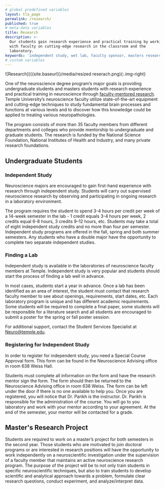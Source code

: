 ```yaml
---
# global predefined variables
layout: tla_page
permalink: /research/
published: true
# meta-data variables
title: Research
description: >-
  Our students gain research experience and practical training by working
  with faculty on cutting-edge research in the classroom and the
  laboratory.
keywords: 'independent study, wet lab, faculty sponsor, masters research project'
# custom variables
---
```

![Research]({{site.baseurl}}/media/resized reserach.png){:.img-right}

One of the neuroscience degree program’s major goals is providing undergraduate students and masters students with research experience and practical training in neuroscience through [faculty-mentored research](#independent-study). Temple University’s neuroscience faculty utilize state-of-the-art equipment and cutting-edge techniques to study fundamental brain processes and functions at various levels and to discover how this knowledge could be applied to treating various neuropathologies.

The program consists of more than 35 faculty members from different departments and colleges who provide mentorship to undergraduate and graduate students. The research is funded by the National Science Foundation, National Institutes of Health and Industry, and many private research foundations.

## Undergraduate Students

### Independent Study
Neuroscience majors are encouraged to gain first-hand experience with research through independent study. Students will carry out supervised neuroscience research by observing and participating in ongoing research in a laboratory environment.

The program requires the student to spend 3-4 hours per credit per week of a 14-week semester in the lab - 1 credit equals 3-4 hours per week, 2 credits equal 6-8 hours, 3 credits 9–12 hours, etc. Students may take a total of eight independent study credits and no more than four per semester. Independent study programs are offered in the fall, spring and both summer semesters. Any students who have a double major have the opportunity to complete two separate independent studies.

### Finding a Lab
Independent study is available in the laboratories of neuroscience faculty members at Temple. Independent study is very popular and students should start the process of finding a lab well in advance.

In most cases, students start a year in advance. Once a lab has been identified as an area of interest, the student must contact that research faculty member to see about openings, requirements, start dates, etc. Each laboratory program is unique and has different academic requirements. Some students will be required to complete a final paper, some students will be responsible for a literature search and all students are encouraged to submit a poster for the spring or fall poster session.

For additional support, contact the Student Services Specialist at [Neuro@temple.edu](mailto:Neuro@temple.edu).

### Registering for Independent Study
In order to register for independent study, you need a Special Course Approval form. This form can be found in the Neuroscience Advising office in room 638 Weiss Hall.

Students must complete all information on the form and have the research mentor sign the form. The form should then be returned to the Neuroscience Advising office in room 638 Weiss. The form can be left under the door if there is no one available to help you. Once you are registered, you will notice that Dr. Parikh is the instructor. Dr. Parikh is responsible for the administration of the course. You will go to you laboratory and work with your mentor according to your agreement. At the end of the semester, your mentor will be contacted for a grade.

## Master's Research Project
Students are required to work on a master’s project for both semesters in the second year. Those students who are motivated to join doctoral programs or are interested in research positions will have the opportunity to work independently on a neuroscientific investigation under the supervision of a faculty member that maintains an active neuroscience research program. The purpose of the project will be to not only train students in specific neuroscientific techniques, but also to train students to develop scientific and analytical approach towards a problem, formulate clear research questions, conduct experiment, and analyze/interpret data.

